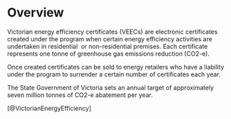 # Overview
Victorian energy efficiency certificates (VEECs) are electronic certificates created under the program when certain energy efficiency activities are undertaken in residential  or non-residential premises. Each certificate represents one tonne of greenhouse gas emissions reduction (CO2-e).

Once created certificates can be sold to energy retailers who have a liability under the program to surrender a certain number of certificates each year.

The State Government of Victoria sets an annual target of approximately seven million tonnes of CO2-e abatement per year.

[@VictorianEnergyEfficiency]